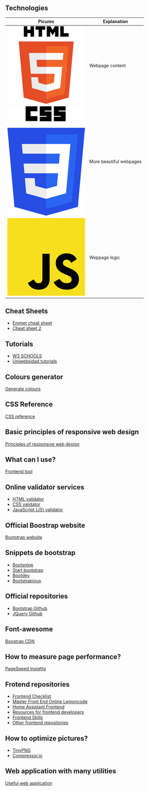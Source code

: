 ## Technologies
| Picures | Explanation |
|---|---|
| <img src="./img/HTML5.png" alt="HTML5 logo" width="250px" height="250px"> | Webpage content |
| <img src="./img/CSS3.png" alt="CCS3 logo" width="250px" hegiht="350px"> | More beautiful webpages |
| <img src="./img/JS.png" alt="JS logo" width="250px" height="250px"> | Weppage logic |

## Cheat Sheets
- [Emmet cheat sheet](https://drive.google.com/file/d/1CZOgAskeZD0inmB4S3vxtzeiFiqccyDE/view?usp=sharing)
- [Cheat sheet 2](https://coderslink.com/talento/blog/ahorra-tiempo-al-escribir-codigo-html-en-visual-studio-code-utilizando-emmet/)

## Tutorials
- [W3 SCHOOLS](https://www.w3schools.com/)
- [Uniwebsidad tutorials](https://uniwebsidad.com/)

## Colours generator
[Generate colours](https://colorschemedesigner.com/csd-3.5/)

## CSS Reference
[CSS reference](https://lenguajecss.com/css/)

## Basic principles of responsive web design
[Principles of responsive web design](https://blog.froont.com/9-basic-principles-of-responsive-web-design/)

## What can I use?
[Frontend tool](https://caniuse.com/)

## Online validator services
- [HTML validator](https://validator.w3.org/)
- [CSS validator](https://jigsaw.w3.org/css-validator/)
- [JavaScript (JS) validator](https://beautifytools.com/javascript-validator.php)

## Official Boostrap website
[Bootstrap website](https://getbootstrap.com/)

## Snippets de bootstrap
- [Bootsnipp](https://www.bootsnipp.com)
- [Start bootstrap](https://www.startbootstrap.com/snippets)
- [Bootdey](https://www.bootdey.com)
- [Bootstrapious](https://www.bootstrapious.com/snippets)

## Official repositories
- [Bootstrap Github](https://github.com/twbs)
- [JQuery Github](https://github.com/jquery/jquery)

## Font-awesome
[Boostrap CDN](https://www.bootstrapcdn.com/fontawesome/)

## How to measure page performance?
[PageSpeed Insights](https://pagespeed.web.dev/)

## Frotend repositories
- [Frontend Checklist](https://github.com/thedaviddias/Front-End-Checklist)
- [Máster Front End Online Lemoncode](https://github.com/Lemoncode/master-frontend-lemoncode)
- [Home Assistant Frontend](https://github.com/home-assistant/frontend)
- [Resources for frontend developers](https://github.com/mrcodedev/frontend-developer-resources)
- [Frontend Skills](https://github.com/FrontendMasters)
- [Other frontend repositories](https://github.com/topics/frontend)

## How to optimize pictures?
- [TinyPNG](https://tinypng.com/)
- [Compressor.io](https://compressor.io/)

## Web application with many utilities
[Useful web application](https://smalldev.tools/)